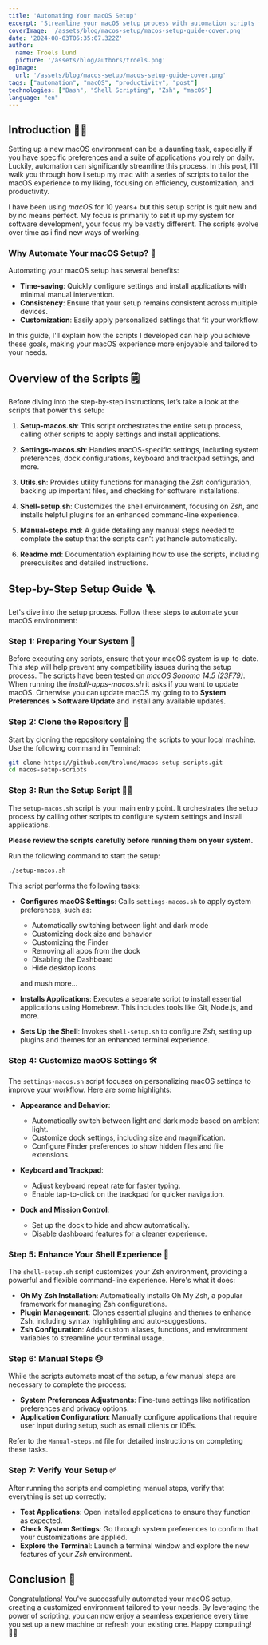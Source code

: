 ```yaml
---
title: 'Automating Your macOS Setup'
excerpt: 'Streamline your macOS setup process with automation scripts for system customization and enhanced productivity.'
coverImage: '/assets/blog/macos-setup/macos-setup-guide-cover.png'
date: '2024-08-03T05:35:07.322Z'
author:
  name: Troels Lund
  picture: '/assets/blog/authors/troels.png'
ogImage:
  url: '/assets/blog/macos-setup/macos-setup-guide-cover.png'
tags: ["automation", "macOS", "productivity", "post"]
technologies: ["Bash", "Shell Scripting", "Zsh", "macOS"]
language: "en"
---
```


## Introduction 🧑‍🔬

Setting up a new macOS environment can be a daunting task, especially if you have specific preferences and a suite of applications you rely on daily. Luckily, automation can significantly streamline this process. In this post, I'll walk you through how i setup my mac with a series of scripts to tailor the macOS experience to my liking, focusing on efficiency, customization, and productivity.

I have been using *macOS* for 10 years+ but this setup script is quit new and by no means perfect. My focus is primarily to set it up my system for software development, your focus my be vastly different. The scripts evolve over time as i find new ways of working.

### Why Automate Your macOS Setup? 🤔

Automating your macOS setup has several benefits:

- **Time-saving**: Quickly configure settings and install applications with minimal manual intervention.
- **Consistency**: Ensure that your setup remains consistent across multiple devices.
- **Customization**: Easily apply personalized settings that fit your workflow.

In this guide, I'll explain how the scripts I developed can help you achieve these goals, making your macOS experience more enjoyable and tailored to your needs.

## Overview of the Scripts 🗒️

Before diving into the step-by-step instructions, let’s take a look at the scripts that power this setup:

1. **Setup-macos.sh**: This script orchestrates the entire setup process, calling other scripts to apply settings and install applications.

2. **Settings-macos.sh**: Handles macOS-specific settings, including system preferences, dock configurations, keyboard and trackpad settings, and more.

3. **Utils.sh**: Provides utility functions for managing the *Zsh* configuration, backing up important files, and checking for software installations.

4. **Shell-setup.sh**: Customizes the shell environment, focusing on *Zsh*, and installs helpful plugins for an enhanced command-line experience.

5. **Manual-steps.md**: A guide detailing any manual steps needed to complete the setup that the scripts can't yet handle automatically.

6. **Readme.md**: Documentation explaining how to use the scripts, including prerequisites and detailed instructions.

## Step-by-Step Setup Guide 🪜

Let's dive into the setup process. Follow these steps to automate your macOS environment:

### Step 1: Preparing Your System 🙏

Before executing any scripts, ensure that your macOS system is up-to-date. This step will help prevent any compatibility issues during the setup process. The scripts have been tested on *macOS Sonoma 14.5 (23F79)*. When running the *install-apps-macos.sh* it asks if you want to update macOS. Orherwise you can update macOS my going to to **System Preferences > Software Update** and install any available updates.

### Step 2: Clone the Repository 🤟

Start by cloning the repository containing the scripts to your local machine. Use the following command in Terminal:

```bash
git clone https://github.com/trolund/macos-setup-scripts.git
cd macos-setup-scripts
```

### Step 3: Run the Setup Script 🏃‍♂️

The `setup-macos.sh` script is your main entry point. It orchestrates the setup process by calling other scripts to configure system settings and install applications.

**Please review the scripts carefully before running them on your system.**

Run the following command to start the setup:

```bash
./setup-macos.sh
```

This script performs the following tasks:

- **Configures macOS Settings**: Calls `settings-macos.sh` to apply system preferences, such as:

  - Automatically switching between light and dark mode
  - Customizing dock size and behavior
  - Customizing the Finder
  - Removing all apps from the dock
  - Disabling the Dashboard
  - Hide desktop icons
  
  and mush more...

- **Installs Applications**: Executes a separate script to install essential applications using Homebrew. This includes tools like Git, Node.js, and more.
- **Sets Up the Shell**: Invokes `shell-setup.sh` to configure *Zsh*, setting up plugins and themes for an enhanced terminal experience.

### Step 4: Customize macOS Settings 🛠

The `settings-macos.sh` script focuses on personalizing macOS settings to improve your workflow. Here are some highlights:

- **Appearance and Behavior**:
  - Automatically switch between light and dark mode based on ambient light.
  - Customize dock settings, including size and magnification.
  - Configure Finder preferences to show hidden files and file extensions.

- **Keyboard and Trackpad**:
  - Adjust keyboard repeat rate for faster typing.
  - Enable tap-to-click on the trackpad for quicker navigation.

- **Dock and Mission Control**:
  - Set up the dock to hide and show automatically.
  - Disable dashboard features for a cleaner experience.

### Step 5: Enhance Your Shell Experience 🐚

The `shell-setup.sh` script customizes your Zsh environment, providing a powerful and flexible command-line experience. Here's what it does:

- **Oh My Zsh Installation**: Automatically installs Oh My Zsh, a popular framework for managing Zsh configurations.
- **Plugin Management**: Clones essential plugins and themes to enhance Zsh, including syntax highlighting and auto-suggestions.
- **Zsh Configuration**: Adds custom aliases, functions, and environment variables to streamline your terminal usage.

### Step 6: Manual Steps 😓

While the scripts automate most of the setup, a few manual steps are necessary to complete the process:

- **System Preferences Adjustments**: Fine-tune settings like notification preferences and privacy options.
- **Application Configuration**: Manually configure applications that require user input during setup, such as email clients or IDEs.

Refer to the `Manual-steps.md` file for detailed instructions on completing these tasks.

### Step 7: Verify Your Setup ✅

After running the scripts and completing manual steps, verify that everything is set up correctly:

- **Test Applications**: Open installed applications to ensure they function as expected.
- **Check System Settings**: Go through system preferences to confirm that your customizations are applied.
- **Explore the Terminal**: Launch a terminal window and explore the new features of your *Zsh* environment.

## Conclusion 🏁

Congratulations! You've successfully automated your macOS setup, creating a customized environment tailored to your needs. By leveraging the power of scripting, you can now enjoy a seamless experience every time you set up a new machine or refresh your existing one. Happy computing! 👨‍💻
